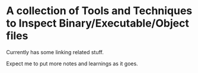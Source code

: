 # A collection of Tools and Techniques to Inspect Binary/Executable/Object files

Currently has some linking related stuff. 

Expect me to put more notes and learnings as it goes.
